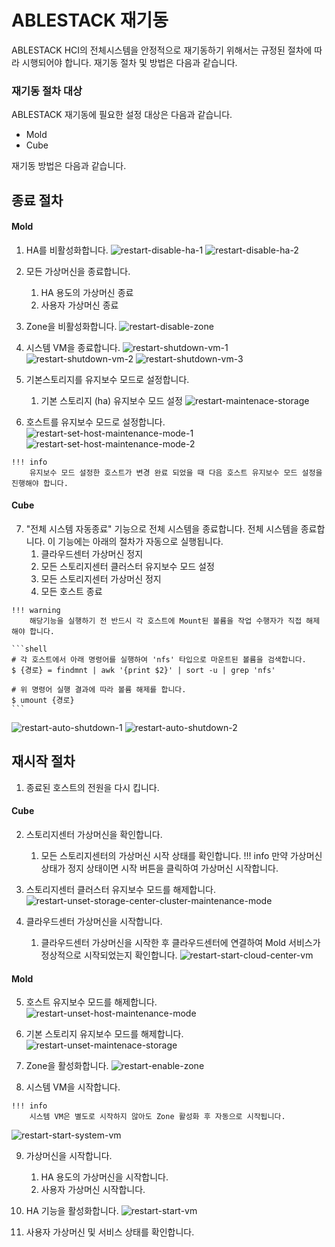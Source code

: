 # ABLESTACK 재기동
 ABLESTACK HCI의 전체시스템을 안정적으로 재기동하기 위해서는 규정된 절차에 따라 시행되어야 합니다.
 재기동 절차 및 방법은 다음과 같습니다. 

### 재기동 절차 대상
ABLESTACK 재기동에 필요한 설정 대상은 다음과 같습니다.

* Mold
* Cube

재기동 방법은 다음과 같습니다.

## 종료 절차

#### Mold
  1. HA를 비활성화합니다.
  ![restart-disable-ha-1](../assets/images/restart-disable-ha-1.png)
  ![restart-disable-ha-2](../assets/images/restart-disable-ha-2.png)

  2. 모든 가상머신을 종료합니다.
     1. HA 용도의 가상머신 종료
     2. 사용자 가상머신 종료

  3. Zone을 비활성화합니다.
  ![restart-disable-zone](../assets/images/restart-disable-zone.png)

  4. 시스템 VM을 종료합니다.
  ![restart-shutdown-vm-1](../assets/images/restart-shutdown-vm-1.png)
  ![restart-shutdown-vm-2](../assets/images/restart-shutdown-vm-2.png)
  ![restart-shutdown-vm-3](../assets/images/restart-shutdown-vm-3.png)

  5. 기본스토리지를 유지보수 모드로 설정합니다.
     1. 기본 스토리지 (ha) 유지보수 모드 설정
     ![restart-maintenace-storage](../assets/images/restart-maintenace-storage.png)
    
  6. 호스트를 유지보수 모드로 설정합니다.
  ![restart-set-host-maintenance-mode-1](../assets/images/restart-set-host-maintenance-mode-1.png)
  ![restart-set-host-maintenance-mode-2](../assets/images/restart-set-host-maintenance-mode-2.png)
    
    !!! info
        유지보수 모드 설정한 호스트가 변경 완료 되었을 때 다음 호스트 유지보수 모드 설정을 진행해야 합니다.

#### Cube

  7. "전체 시스템 자동종료" 기능으로 전체 시스템을 종료합니다. 
  전체 시스템을 종료합니다. 이 기능에는 아래의 절차가 자동으로 실행됩니다.
     1. 클라우드센터 가상머신 정지
     2. 모든 스토리지센터 클러스터 유지보수 모드 설정
     3. 모든 스토리지센터 가상머신 정지
     4. 모든 호스트 종료
  
    !!! warning
        해당기능을 실행하기 전 반드시 각 호스트에 Mount된 볼륨을 작업 수행자가 직접 해제해야 합니다.

    ```shell
    # 각 호스트에서 아래 명령어를 실행하여 'nfs' 타입으로 마운트된 볼륨을 검색합니다.
    $ {경로} = findmnt | awk '{print $2}' | sort -u | grep 'nfs' 

    # 위 명령어 실행 결과에 따라 볼륨 해제를 합니다.
    $ umount {경로}
    ```

  ![restart-auto-shutdown-1](../assets/images/restart-auto-shutdown-1.png)
  ![restart-auto-shutdown-2](../assets/images/restart-auto-shutdown-2.png)

## 재시작 절차
  1. 종료된 호스트의 전원을 다시 킵니다.

#### Cube

  2. 스토리지센터 가상머신을 확인합니다.
     1. 모든 스토리지센터의 가상머신 시작 상태를 확인합니다.
    !!! info
        만약 가상머신 상태가 정지 상태이면 시작 버튼을 클릭하여 가상머신 시작합니다.
  3. 스토리지센터 클러스터 유지보수 모드를 해제합니다.
  ![restart-unset-storage-center-cluster-maintenance-mode](../assets/images/restart-unset-storage-center-cluster-maintenance-mode.png)

  4. 클라우드센터 가상머신을 시작합니다.
     1. 클라우드센터 가상머신을 시작한 후 클라우드센터에 연결하여 Mold 서비스가 정상적으로 시작되었는지 확인합니다.
     ![restart-start-cloud-center-vm](../assets/images/restart-start-cloud-center-vm.png)

#### Mold

  5. 호스트 유지보수 모드를 해제합니다.
  ![restart-unset-host-maintenance-mode](../assets/images/restart-unset-host-maintenance-mode.png)

  6. 기본 스토리지 유지보수 모드를 해제합니다.
  ![restart-unset-maintenace-storage](../assets/images/restart-unset-maintenace-storage.png)

  7. Zone을 활성화합니다.
  ![restart-enable-zone](../assets/images/restart-enable-zone.png)

  8. 시스템 VM을 시작합니다.

    !!! info
        시스템 VM은 별도로 시작하지 않아도 Zone 활성화 후 자동으로 시작됩니다.
  ![restart-start-system-vm](../assets/images/restart-start-system-vm.png)

  9. 가상머신을 시작합니다.
     1. HA 용도의 가상머신을 시작합니다.
     2. 사용자 가상머신 시작합니다.

  10.	HA 기능을 활성화합니다.
  ![restart-start-vm](../assets/images/restart-start-vm.png)

  11. 사용자 가상머신 및 서비스 상태를 확인합니다.
  